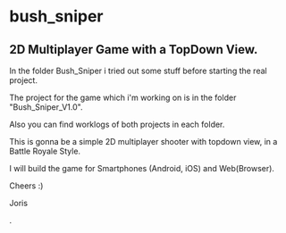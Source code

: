 # bush_sniper
## 2D Multiplayer Game with a TopDown View.

In the folder Bush_Sniper i tried out some stuff before starting the real project.

The project for the game which i'm working on is in the folder "Bush_Sniper_V1.0".

Also you can find worklogs of both projects in each folder.

This is gonna be a simple 2D multiplayer shooter with topdown view, in a Battle Royale Style.

I will build the game for Smartphones (Android, iOS) and Web(Browser).

Cheers :)

Joris


.